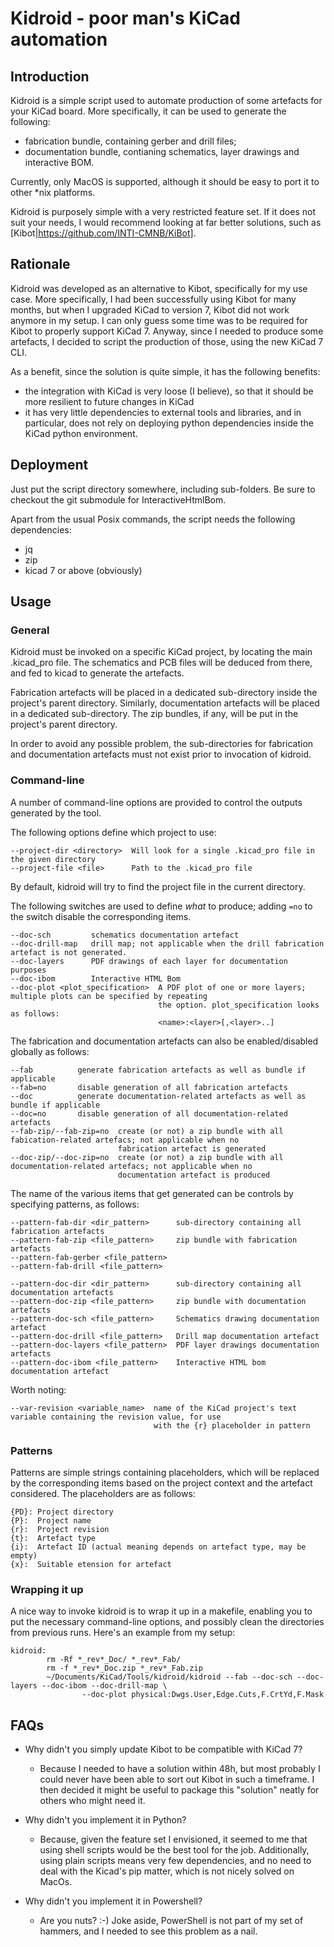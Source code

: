 Kidroid - poor man's KiCad automation
=====================================


Introduction
------------

Kidroid is a simple script used to automate production of some artefacts for your KiCad board. More specifically, it
can be used to generate the following:
- fabrication bundle, containing gerber and drill files;
- documentation bundle, contianing schematics, layer drawings and interactive BOM.

Currently, only MacOS is supported, although it should be easy to port it to other *nix platforms.

Kidroid is purposely simple with a very restricted feature set. If it does not suit your needs, I would recommend
looking at far better solutions, such as [Kibot|https://github.com/INTI-CMNB/KiBot].



Rationale
---------

Kidroid was developed as an alternative to Kibot, specifically for my use case. More specifically, I had been 
successfully using Kibot for many months, but when I upgraded KiCad to version 7, Kibot did not work anymore
in my setup. I can only guess some time was to be required for Kibot to properly support KiCad 7. Anyway, since I
needed to produce some artefacts, I decided to script the production of those, using the new KiCad 7 CLI.

As a benefit, since the solution is quite simple, it has the following benefits:
- the integration with KiCad is very loose (I believe), so that it should be more resilient to future changes in
  KiCad
- it has very little dependencies to external tools and libraries, and in particular, does not rely on deploying
  python dependencies inside the KiCad python environment.


Deployment
----------

Just put the script directory somewhere, including sub-folders. Be sure to checkout the git submodule for
InteractiveHtmlBom.

Apart from the usual Posix commands, the script needs the following dependencies:
- jq
- zip
- kicad 7 or above (obviously)


Usage
-----

### General

Kidroid must be invoked on a specific KiCad project, by locating the main .kicad_pro file. The schematics and PCB
files will be deduced from there, and fed to kicad to generate the artefacts.

Fabrication artefacts will be placed in a dedicated sub-directory inside the project's parent directory. Similarly,
documentation artefacts will be placed in a dedicated sub-directory. The zip bundles, if any, will be put in the
project's parent directory.

In order to avoid any possible problem, the sub-directories for fabrication and documentation artefacts must not exist
prior to invocation of kidroid.


### Command-line

A number of command-line options are provided to control the outputs generated by the tool. 

The following options define which project to use:

    --project-dir <directory>  Will look for a single .kicad_pro file in the given directory
    --project-file <file>      Path to the .kicad_pro file

By default, kidroid will try to find the project file in the current directory.

The following switches are used to define _what_ to produce; adding `=no` to the switch disable the corresponding items.

    --doc-sch         schematics documentation artefact
    --doc-drill-map   drill map; not applicable when the drill fabrication artefact is not generated.
    --doc-layers      PDF drawings of each layer for documentation purposes
    --doc-ibom        Interactive HTML Bom  
    --doc-plot <plot_specification>  A PDF plot of one or more layers; multiple plots can be specified by repeating
                                     the option. plot_specification looks as follows:
                                     <name>:<layer>[,<layer>..]

The fabrication and documentation artefacts can also be enabled/disabled globally as follows:

    --fab          generate fabrication artefacts as well as bundle if applicable
    --fab=no       disable generation of all fabrication artefacts
    --doc          generate documentation-related artefacts as well as bundle if applicable
    --doc=no       disable generation of all documentation-related artefacts
    --fab-zip/--fab-zip=no  create (or not) a zip bundle with all fabication-related artefacs; not applicable when no
                            fabrication artefact is generated
    --doc-zip/--doc-zip=no  create (or not) a zip bundle with all documentation-related artefacs; not applicable when no
                            documentation artefact is produced

The name of the various items that get generated can be controls by specifying patterns, as follows:

    --pattern-fab-dir <dir_pattern>      sub-directory containing all fabrication artefacts
    --pattern-fab-zip <file_pattern>     zip bundle with fabrication artefacts
    --pattern-fab-gerber <file_pattern>  
    --pattern-fab-drill <file_pattern>

    --pattern-doc-dir <dir_pattern>      sub-directory containing all documentation artefacts
    --pattern-doc-zip <file_pattern>     zip bundle with documentation artefacts
    --pattern-doc-sch <file_pattern>     Schematics drawing documentation artefact
    --pattern-doc-drill <file_pattern>   Drill map documentation artefact
    --pattern-doc-layers <file_pattern>  PDF layer drawings documentation artefacts
    --pattern-doc-ibom <file_pattern>    Interactive HTML bom documentation artefact

Worth noting:

    --var-revision <variable_name>  name of the KiCad project's text variable containing the revision value, for use
                                    with the {r} placeholder in pattern


### Patterns

Patterns are simple strings containing placeholders, which will be replaced by the corresponding items based on
the project context and the artefact considered. The placeholders are as follows:

    {PD}: Project directory
    {P}:  Project name
    {r}:  Project revision
    {t}:  Artefact type
    {i}:  Artefact ID (actual meaning depends on artefact type, may be empty)
    {x}:  Suitable etension for artefact


### Wrapping it up

A nice way to invoke kidroid is to wrap it up in a makefile, enabling you to put the necessary command-line options,
and possibly clean the directories from previous runs. Here's an example from my setup:

    kidroid:
            rm -Rf *_rev*_Doc/ *_rev*_Fab/
            rm -f *_rev*_Doc.zip *_rev*_Fab.zip
            ~/Documents/KiCad/Tools/kidroid/kidroid --fab --doc-sch --doc-layers --doc-ibom --doc-drill-map \
                    --doc-plot physical:Dwgs.User,Edge.Cuts,F.CrtYd,F.Mask


FAQs
----

- Why didn't you simply update Kibot to be compatible with KiCad 7?
   - Because I needed to have a solution within 48h, but most probably I could never have been able to sort out Kibot
     in such a timeframe. I then decided it might be useful to package this "solution" neatly for others who might
     need it.
     
- Why didn't you implement it in Python?
   - Because, given the feature set I envisioned, it seemed to me that using shell scripts would be the best tool for
     the job. Additionally, using plain scripts means very few dependencies, and no need to deal with the Kicad's pip
     matter, which is not nicely solved on MacOs.
     
- Why didn't you implement it in Powershell?
   - Are you nuts? :-) Joke aside, PowerShell is not part of my set of hammers, and I needed to see this problem as a
     nail.
  